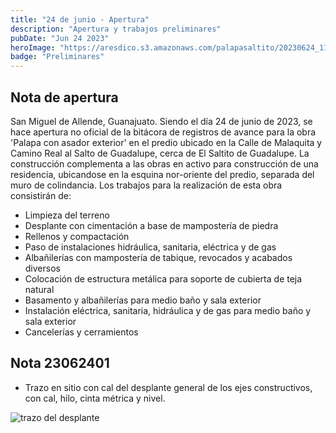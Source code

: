 ```yaml
---
title: "24 de junio - Apertura"
description: "Apertura y trabajos preliminares"
pubDate: "Jun 24 2023"
heroImage: "https://aresdico.s3.amazonaws.com/palapasaltito/20230624_113433.jpg"
badge: "Preliminares"
---
```


## Nota de apertura

San Miguel de Allende, Guanajuato. Siendo el día 24 de junio de 2023, se hace apertura no oficial de la bitácora de registros de avance para la obra 'Palapa con asador exterior' en el predio ubicado en la Calle de Malaquita y Camino Real al Salto de Guadalupe, cerca de El Saltito de Guadalupe.
La construcción complementa a las obras en activo para construcción de una residencia, ubicandose en la esquina nor-oriente del predio, separada del muro de colindancia.
Los trabajos para la realización de esta obra consistirán de:

- Limpieza del terreno
- Desplante con cimentación a base de mampostería de piedra
- Rellenos y compactación
- Paso de instalaciones hidráulica, sanitaria, eléctrica y de gas
- Albañilerías con mampostería de tabique, revocados y acabados diversos
- Colocación de estructura metálica para soporte de cubierta de teja natural
- Basamento y albañilerías para medio baño y sala exterior
- Instalación eléctrica, sanitaria, hidráulica y de gas para medio baño y sala exterior
- Cancelerías y cerramientos

## Nota 23062401

- Trazo en sitio con cal del desplante general de los ejes constructivos, con cal, hilo, cinta métrica y nivel.

![trazo del desplante](https://aresdico.s3.amazonaws.com/palapasaltito/20230624_113433.jpg "trazo de desplante")
